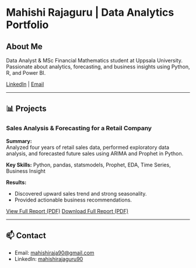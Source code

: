 # Mahishi Rajaguru | Data Analytics Portfolio

##  About Me
Data Analyst & MSc Financial Mathematics student at Uppsala University. 
Passionate about analytics, forecasting, and business insights using Python, R, and Power BI.

[LinkedIn](https://www.linkedin.com/in/mahishirajaguru90) | [Email](mahishiraja90@gmail.com)

---

## 📊 Projects

### Sales Analysis & Forecasting for a Retail Company

**Summary:**  
Analyzed four years of retail sales data, performed exploratory data analysis, and forecasted future sales using ARIMA and Prophet in Python.

**Key Skills:** Python, pandas, statsmodels, Prophet, EDA, Time Series, Business Insight

**Results:**  
- Discovered upward sales trend and strong seasonality.
- Provided actionable business recommendations.

[View Full Report (PDF)](https://github.com/mahishir/mahishirajaguru.github.io/blob/main/Sales_Analysis_Forecasting_Report.pdf)
[Download Full Report (PDF)](https://github.com/mahishir/mahishirajaguru.github.io/raw/main/Sales_Analysis_Forecasting_Report.pdf)
 


---

## 📫 Contact
- Email: mahishiraja90@gmail.com
- LinkedIn: [mahishirajaguru90](https://www.linkedin.com/in/mahishirajaguru90)

